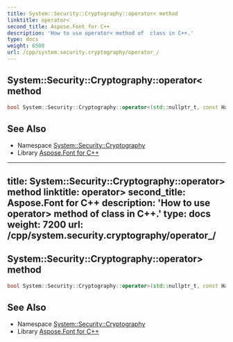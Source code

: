 ```yaml
---
title: System::Security::Cryptography::operator< method
linktitle: operator<
second_title: Aspose.Font for C++
description: 'How to use operator< method of  class in C++.'
type: docs
weight: 6500
url: /cpp/system.security.cryptography/operator_/
---
```

## System::Security::Cryptography::operator< method




```cpp
bool System::Security::Cryptography::operator<(std::nullptr_t, const HashAlgorithmName &)
```

## See Also

* Namespace [System::Security::Cryptography](../)
* Library [Aspose.Font for C++](../../)
---
title: System::Security::Cryptography::operator> method
linktitle: operator>
second_title: Aspose.Font for C++
description: 'How to use operator> method of  class in C++.'
type: docs
weight: 7200
url: /cpp/system.security.cryptography/operator_/
---
## System::Security::Cryptography::operator> method




```cpp
bool System::Security::Cryptography::operator>(std::nullptr_t, const HashAlgorithmName &)
```

## See Also

* Namespace [System::Security::Cryptography](../)
* Library [Aspose.Font for C++](../../)
